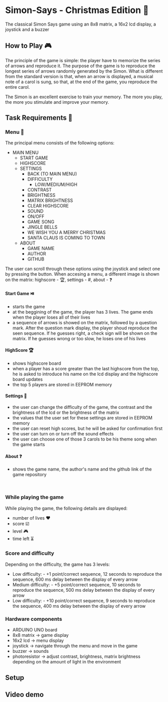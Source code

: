 # Simon-Says - Christmas Edition :christmas_tree:
The classical Simon Says game using an 8x8 matrix, a 16x2 lcd display, a joystick and a buzzer


## How to Play :video_game:

The principle of the game is simple: the player have to memorize the series of arrows and reproduce it. The purpose of the game is to reproduce the longest series of arrows randomly generated by the Simon. What is different from the standard version is that, when an arrow is displayed, a musical note of a carol is sung, so that, at the end of the game, you reproduce the entire carol.

The Simon is an excellent exercise to train your memory. The more you play, the more you stimulate and improve your memory.

## Task Requirements :pencil:

### Menu :scroll:

The principal menu consists of the following options:

- MAIN MENU
  - START GAME
  - HIGHSCORE
  - SETTINGS
      - BACK (TO MAIN MENU)
      - DIFFICULTY
        - LOW/MEDIUM/HIGH
      - CONTRAST
      - BRIGHTNESS
      - MATRIX BRIGHTNESS
      - CLEAR HIGHSCORE
      - SOUND
       - ON/OFF
      - GAME SONG 
       - JINGLE BELLS
       - WE WISH YOU A MERRY CHRISTMAS
       - SANTA CLAUS IS COMING TO TOWN
  - ABOUT
      - GAME NAME
      - AUTHOR
      - GITHUB
       
The user can scroll through these options using the joystick and select one by pressing the button. 
When accesing a menu, a different image is shown on the matrix: highscore - :trophy:, settings - #, about - :question:

#### Start Game ⏯️
 - starts the game 
 - at the beggining of the game, the player has 3 lives. The game ends when the player loses all of their lives
 - a sequence of arrows is showed on the matrix, followed by a question mark. After the question mark display, the player shoud reproduce the seen sequence. If he guesses right, a check sign will be shown on the matrix. If he guesses wrong or too slow, he loses one of his lives
#### HighScore 🏆
 - shows  highscore board
 - when a player has a score greater than the last highscore from the top, he is asked to introduce his name on the lcd display and the highscore board updates
 - the top 5 players are stored in EEPROM memory
#### Settings 🔨
 - the user can change the difficulty of the game, the contrast and the brightness of the lcd or the brightness of the matrix
 - the values that the user set for these settings are stored in EEPROM memory
 - the user can reset high scores, but he will be asked for confirmation first
 - the user can turn on or turn off the sound effects
 - the user can choose one of those 3 carols to be his theme song when the game starts
#### About ❓
 - shows the game name, the author's name and the github link of the game repository
<br>



### While playing the game
 While playing the game, the following details are displayed:
 - number of lives ❤️
 - score ☑️
 - level 🎮
 - time left ⏳


### Score and difficulty
Depending on the difficulty, the game has 3 levels:
 - Low difficulty: - +1 point/correct sequence, 12 seconds to reproduce the sequence, 600 ms delay between the display of every arrow
 - Medium difficulty: - +5 point/correct sequence, 10 seconds to reproduce the sequence, 500 ms delay between the display of every arrow
 - Low difficulty: - +10 point/correct sequence, 9 seconds to reproduce the sequence, 400 ms delay between the display of every arrow


### Hardware components
 - ARDUINO UNO board
 - 8x8 matrix -> game display
 - 16x2 lcd -> menu display
 - joystick -> navigate through the menu and move in the game
 - buzzer -> sounds
 - photoresistor -> adjust contrast, brightness, matrix brightness depending on the amount of light in the environment

## Setup

## Video demo

